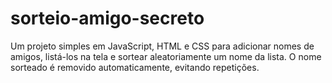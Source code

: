 ﻿# sorteio-amigo-secreto

Um projeto simples em JavaScript, HTML e CSS para adicionar nomes de amigos, listá-los na tela e sortear aleatoriamente um nome da lista.
O nome sorteado é removido automaticamente, evitando repetições.

